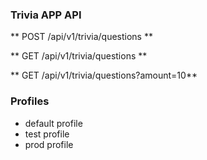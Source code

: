 ### Trivia APP API

** POST /api/v1/trivia/questions **

** GET /api/v1/trivia/questions ** 

** GET /api/v1/trivia/questions?amount=10**


### Profiles 

- default profile
- test profile
- prod profile

